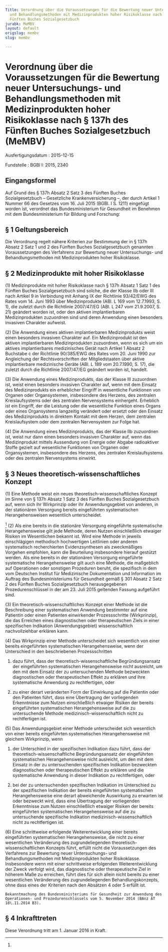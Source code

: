 ```yaml
---
Title: Verordnung über die Voraussetzungen für die Bewertung neuer Untersuchungs-
  und Behandlungsmethoden mit Medizinprodukten hoher Risikoklasse nach § 137h des
  Fünften Buches Sozialgesetzbuch
jurabk: MeMBV
layout: default
origslug: membv
slug: membv

---
```


# Verordnung über die Voraussetzungen für die Bewertung neuer Untersuchungs- und Behandlungsmethoden mit Medizinprodukten hoher Risikoklasse nach § 137h des Fünften Buches Sozialgesetzbuch (MeMBV)

Ausfertigungsdatum
:   2015-12-15

Fundstelle
:   BGBl I: 2015, 2340


## Eingangsformel

Auf Grund des § 137h Absatz 2 Satz 3 des Fünften Buches
Sozialgesetzbuch – Gesetzliche Krankenversicherung –, der durch
Artikel 1 Nummer 66 des Gesetzes vom 16. Juli 2015 (BGBl. I S. 1211)
eingefügt worden ist, verordnet das Bundesministerium für Gesundheit
im Benehmen mit dem Bundesministerium für Bildung und Forschung:


## § 1 Geltungsbereich

Die Verordnung regelt nähere Kriterien zur Bestimmung der in § 137h
Absatz 2 Satz 1 und 2 des Fünften Buches Sozialgesetzbuch genannten
Voraussetzungen des Verfahrens zur Bewertung neuer Untersuchungs- und
Behandlungsmethoden mit Medizinprodukten hoher Risikoklasse.


## § 2 Medizinprodukte mit hoher Risikoklasse

(1) Medizinprodukte mit hoher Risikoklasse nach § 137h Absatz 1 Satz 1
des Fünften Buches Sozialgesetzbuch sind solche, die der Klasse IIb
oder III nach Artikel 9 in Verbindung mit Anhang IX der Richtlinie
93/42/EWG des Rates vom 14. Juni 1993 über Medizinprodukte (ABl. L 169
vom 12.7.1993, S. 1), die zuletzt durch die Richtlinie 2007/47/EG
(ABl. L 247 vom 21.9.2007, S. 21) geändert worden ist, oder den
aktiven implantierbaren Medizinprodukten zuzuordnen sind und deren
Anwendung einen besonders invasiven Charakter aufweist.

(2) Die Anwendung eines aktiven implantierbaren Medizinprodukts weist
einen besonders invasiven Charakter auf. Ein Medizinprodukt ist den
aktiven implantierbaren Medizinprodukten zuzuordnen, wenn es sich um
ein aktives implantierbares medizinisches Gerät nach Artikel 1 Absatz
2 Buchstabe c der Richtlinie 90/385/EWG des Rates vom 20. Juni 1990
zur Angleichung der Rechtsvorschriften der Mitgliedstaaten über aktive
implantierbare medizinische Geräte (ABl. L 189 vom 20.7.1990, S. 17),
die zuletzt durch die Richtlinie 2007/47/EG geändert worden ist,
handelt.

(3) Die Anwendung eines Medizinprodukts, das der Klasse III zuzuordnen
ist, weist einen besonders invasiven Charakter auf, wenn mit dem
Einsatz des Medizinprodukts ein erheblicher Eingriff in wesentliche
Funktionen von Organen oder Organsystemen, insbesondere des Herzens,
des zentralen Kreislaufsystems oder des zentralen Nervensystems
einhergeht. Erheblich ist ein Eingriff, der die Leistung oder die
wesentliche Funktion eines Organs oder eines Organsystems langzeitig
verändert oder ersetzt oder den Einsatz des Medizinprodukts in
direktem Kontakt mit dem Herzen, dem zentralen Kreislaufsystem oder
dem zentralen Nervensystem zur Folge hat.

(4) Die Anwendung eines Medizinprodukts, das der Klasse IIb zuzuordnen
ist, weist nur dann einen besonders invasiven Charakter auf, wenn das
Medizinprodukt mittels Aussendung von Energie oder Abgabe radioaktiver
Stoffe gezielt auf wesentliche Funktionen von Organen oder
Organsystemen, insbesondere des Herzens, des zentralen
Kreislaufsystems oder des zentralen Nervensystems einwirkt.


## § 3 Neues theoretisch-wissenschaftliches Konzept

(1) Eine Methode weist ein neues theoretisch-wissenschaftliches
Konzept im Sinne von § 137h Absatz 1 Satz 3 des Fünften Buches
Sozialgesetzbuch auf, wenn sich ihr Wirkprinzip oder ihr
Anwendungsgebiet von anderen, in der stationären Versorgung bereits
eingeführten systematischen Herangehensweisen wesentlich
unterscheidet.

[^F792336_01_BJNR234000015BJNE000400000]
(2) Als eine bereits in die stationäre Versorgung eingeführte
systematische Herangehensweise gilt jede Methode, deren Nutzen
einschließlich etwaiger Risiken im Wesentlichen bekannt ist. Wird eine
Methode in jeweils einschlägigen methodisch hochwertigen Leitlinien
oder anderen systematisch recherchierten Evidenzsynthesen als
zweckmäßiges Vorgehen empfohlen, kann die Beurteilung insbesondere
hierauf gestützt werden. Als eine bereits in der stationären
Versorgung eingeführte systematische Herangehensweise gilt auch eine
Methode, die maßgeblich auf Operationen oder sonstigen Prozeduren
beruht, die spezifisch in dem vom Deutschen Institut für Medizinische
Dokumentation und Information im Auftrag des Bundesministeriums für
Gesundheit gemäß § 301 Absatz 2 Satz 2 des Fünften Buches
Sozialgesetzbuch herausgegebenen Prozedurenschlüssel in der am 23.
Juli 2015 geltenden Fassung
aufgeführt sind.

(3) Ein theoretisch-wissenschaftliches Konzept einer Methode ist die
Beschreibung einer systematischen Anwendung bestimmter auf eine
Patientin oder einen Patienten einwirkender Prozessschritte
(Wirkprinzip), die das Erreichen eines diagnostischen oder
therapeutischen Ziels in einer spezifischen Indikation
(Anwendungsgebiet) wissenschaftlich nachvollziehbar erklären kann.

(4) Das Wirkprinzip einer Methode unterscheidet sich wesentlich von
einer bereits eingeführten systematischen Herangehensweise, wenn der
Unterschied in den beschriebenen Prozessschritten

1.  dazu führt, dass der theoretisch-wissenschaftliche Begründungsansatz
    der eingeführten systematischen Herangehensweise nicht ausreicht, um
    den mit dem Einsatz der zu untersuchenden Methode bezweckten
    diagnostischen oder therapeutischen Effekt zu erklären und ihre
    systematische Anwendung zu rechtfertigen, oder


2.  zu einer derart veränderten Form der Einwirkung auf die Patientin oder
    den Patienten führt, dass eine Übertragung der vorliegenden
    Erkenntnisse zum Nutzen einschließlich etwaiger Risiken der bereits
    eingeführten systematischen Herangehensweise auf die zu untersuchende
    Methode medizinisch-wissenschaftlich nicht zu rechtfertigen ist.




(5) Das Anwendungsgebiet einer Methode unterscheidet sich wesentlich
von einer bereits eingeführten systematischen Herangehensweise mit
gleichem Wirkprinzip, wenn

1.  der Unterschied in der spezifischen Indikation dazu führt, dass der
    theoretisch-wissenschaftliche Begründungsansatz der eingeführten
    systematischen Herangehensweise nicht ausreicht, um den mit dem
    Einsatz in der zu untersuchenden spezifischen Indikation bezweckten
    diagnostischen oder therapeutischen Effekt zu erklären und die
    systematische Anwendung in dieser Indikation zu rechtfertigen, oder


2.  bei der zu untersuchenden spezifischen Indikation im Unterschied zu
    der spezifischen Indikation der bereits eingeführten systematischen
    Herangehensweise eine derart abweichende Auswirkung zu erwarten ist
    oder bezweckt wird, dass eine Übertragung der vorliegenden
    Erkenntnisse zum Nutzen einschließlich etwaiger Risiken der bereits
    eingeführten systematischen Herangehensweise auf die zu untersuchende
    spezifische Indikation medizinisch-wissenschaftlich nicht zu
    rechtfertigen ist.




(6) Eine schrittweise erfolgende Weiterentwicklung einer bereits
eingeführten systematischen Herangehensweise, die nicht zu einer
wesentlichen Veränderung des zugrundeliegenden theoretisch-
wissenschaftlichen Konzepts führt, erfüllt nicht die Voraussetzungen
des Verfahrens zur Bewertung neuer Untersuchungs- und
Behandlungsmethoden mit Medizinprodukten hoher Risikoklasse.
Insbesondere wenn mit einer schrittweise erfolgenden Weiterentwicklung
der Zweck verfolgt wird, das diagnostische oder therapeutische Ziel in
höherem Maße zu erreichen, führt dies für sich allein nicht bereits zu
einer wesentlichen Veränderung des zugrundeliegenden
Behandlungskonzepts, ohne dass eines der Kriterien nach den Absätzen 4
oder 5 erfüllt ist.

    Bekanntmachung des Bundesministeriums für Gesundheit zur Anwendung des
    Operationen- und Prozedurenschlüssels vom 5. November 2014 (BAnz AT
    18\.11.2014 B3).
[^F792336_01_BJNR234000015BJNE000400000]: 

## § 4 Inkrafttreten

Diese Verordnung tritt am 1. Januar 2016 in Kraft.

